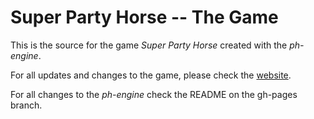 Super Party Horse -- The Game
=============================

This is the source for the game *Super Party Horse* created with the *ph-engine*.

For all updates and changes to the game, please check the [website](http://anpetersen.me/super-party-horse).

For all changes to the *ph-engine* check the README on the gh-pages branch.
